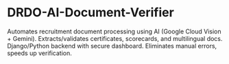 # DRDO-AI-Document-Verifier
Automates recruitment document processing using AI (Google Cloud Vision + Gemini). Extracts/validates certificates, scorecards, and multilingual docs. Django/Python backend with secure dashboard. Eliminates manual errors, speeds up verification.
